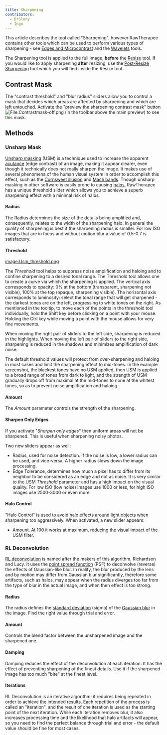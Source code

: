 ```yaml
---
title: Sharpening
contributors:
  - DrSlony
  - Ingo
---
```


This article describes the tool called "Sharpening", however RawTherapee
contains other tools which can be used to perform various types of
sharpening - see [Edges and Microcontrast](edges_and_microcontrast) and the
[Wavelets](wavelets) tools.

The Sharpening tool is applied to the full image, **before** the
[Resize](resize) tool. If you would like to apply sharpening
**after** resizing, use the [Post-Resize Sharpening](resize#post-resize_sharpening) tool which you
will find inside the Resize tool.

## Contrast Mask

The "contrast threshold" and "blur radius" sliders allow you to control
a mask that decides which areas are affected by sharpening and which are
left untouched. Activate the "preview the sharpening contrast mask"
button
![<File:Contrastmask-off.png>](/images/Contrastmask-off.png "File:Contrastmask-off.png")
(in the toolbar above the main preview) to see this mask.

## Methods

### Unsharp Mask

[Unsharp masking](https://en.wikipedia.org/wiki/Unsharp_mask) (USM) is a
technique used to increase the apparent
[acutance](https://en.wikipedia.org/wiki/Acutance) (edge contrast) of an
image, making it appear clearer, even though it technically does not
really sharpen the image. It makes use of several phenomena of the human
visual system in order to accomplish this effect, such as the
[Cornsweet illusion](https://en.wikipedia.org/wiki/Cornsweet_illusion) and
[Mach bands](https://en.wikipedia.org/wiki/Mach_bands). Though unsharp masking
in other software is easily prone to causing
[halos](https://en.wikipedia.org/wiki/Haloing), RawTherapee has a unique
threshold slider which allows you to achieve a superb sharpening effect
with a minimal risk of halos.

#### Radius

The Radius determines the size of the details being amplified and,
consequently, relates to the width of the sharpening halo. In general
the quality of sharpening is best if the sharpening radius is smaller.
For low ISO images that are in focus and without motion blur a value of
0.5-0.7 is satisfactory.

#### Threshold

[image:Usm_threshold.png](/images/usm_threshold.png)

The *Threshold* tool helps to suppress noise amplification and haloing
and to confine sharpening to a desired tonal range. The Threshold tool
allows one to create a curve via which the sharpening is applied. The
vertical axis corresponds to opacity: 0% at the bottom (transparent,
sharpening not visible), 100% at the top (opaque, sharpening visible).
The horizontal axis corresponds to luminosity: select the tonal range
that will get sharpened - the darkest tones are on the left, progressing
to white tones on the right. As mentioned in the tooltip, to move each
of the points in the threshold tool individually, hold the Shift key
before clicking on a point with your mouse. Holding the Ctrl key while
moving a point with the mouse allows for very fine movements.

When moving the right pair of sliders to the left side, sharpening is
reduced in the highlights. When moving the left pair of sliders to the
right side, sharpening is reduced in the shadows and minimizes
amplification of dark noise.

The default threshold values will protect from over-sharpening and
haloing in most cases and limit the sharpening effect to mid-tones. In
the example screenshot, the blackest tones have no USM applied, then USM
is applied to a broad range of tones from dark to light, and the
strength of USM gradually drops off from maximal at the mid-tones to
none at the whitest tones, so as to prevent noise amplification and
haloing.

#### Amount

The *Amount* parameter controls the strength of the sharpening.

#### Sharpen Only Edges

If you activate "*Sharpen only edges*" then uniform areas will not be
sharpened. This is useful when sharpening noisy photos.

Two new sliders appear as well:

- Radius, used for noise detection. If the noise is low, a lower radius
  can be used, and vice-versa. A higher radius slows down the image
  processing.
- Edge Tolerance, determines how much a pixel has to differ from its
  neighbor to be considered as an edge and not as noise. It is very
  similar to the USM *Threshold* parameter and has a high impact on the
  visual quality. For low ISO (low noise) images use 1000 or less, for
  high ISO images use 2500-3000 or even more.

#### Halo Control

"Halo Control" is used to avoid halo effects around light objects when
sharpening too aggressively. When activated, a new slider appears:

- Amount. At 100 it works at maximum, reducing the visual impact of the
  USM filter.

### RL Deconvolution

[RL
deconvolution](https://en.wikipedia.org/wiki/Richardson%E2%80%93Lucy_deconvolution)
is named after the makers of this algorithm, Richardson and Lucy. It
uses the [point spread function](https://en.wikipedia.org/wiki/Point_spread_function) (PSF) to
deconvolve (reverse) the effects of Gaussian-like blur. In reality, the
blur produced by the lens and by motion may differ from Gaussian blur
significantly, therefore some artifacts, such as halos, may appear when
the radius diverges too far from the type of blur in the actual image,
and when then effect is too strong.

#### Radius

The radius defines the [standard deviation](https://en.wikipedia.org/wiki/Standard_deviation) (sigma) of
the [Gaussian blur](https://en.wikipedia.org/wiki/Gaussian_blur) in the
image. Find the right value through trial and error.

#### Amount

Controls the blend factor between the unsharpened image and the
sharpened one.

#### Damping

Damping reduces the effect of the deconvolution at each iteration. It
has the effect of preventing sharpening of the finest details. Use it if
the sharpened image has too much "bite" at the finest level.

#### Iterations

RL Deconvolution is an iterative algorithm; it requires being repeated
in order to achieve the intended results. Each repetition of the process
is called an "iteration", and the result of one iteration is used as the
starting point of the next iteration. While each iteration removes blur,
it also increases processing time and the likelihood that halo artifacts
will appear, so you need to find the perfect balance through trial and
error - the default value should be fine for most cases.

